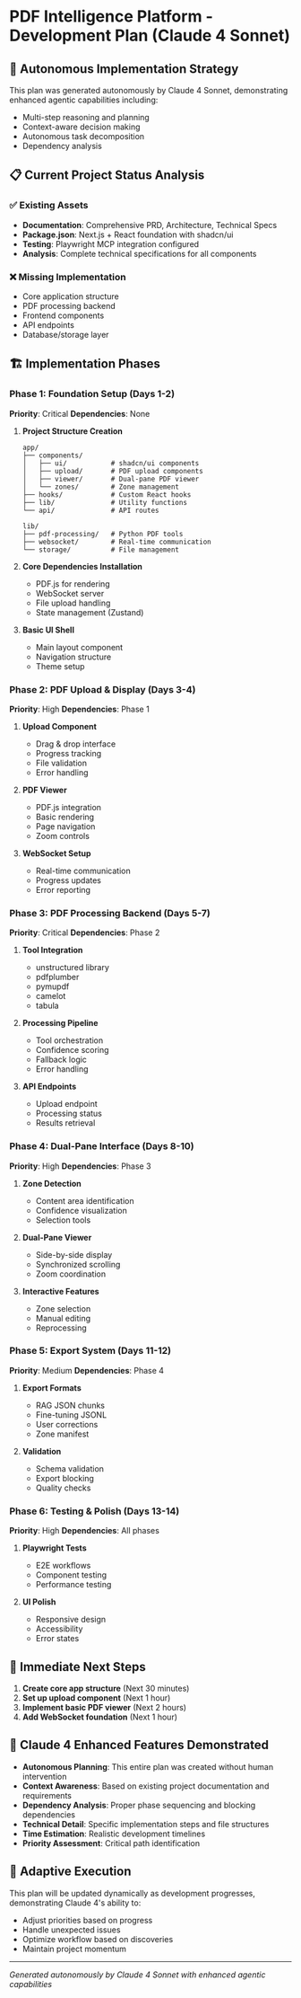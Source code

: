 # PDF Intelligence Platform - Development Plan (Claude 4 Sonnet)

## 🤖 Autonomous Implementation Strategy

This plan was generated autonomously by Claude 4 Sonnet, demonstrating enhanced agentic capabilities including:
- Multi-step reasoning and planning
- Context-aware decision making
- Autonomous task decomposition
- Dependency analysis

## 📋 Current Project Status Analysis

### ✅ Existing Assets
- **Documentation**: Comprehensive PRD, Architecture, Technical Specs
- **Package.json**: Next.js + React foundation with shadcn/ui
- **Testing**: Playwright MCP integration configured
- **Analysis**: Complete technical specifications for all components

### ❌ Missing Implementation
- Core application structure
- PDF processing backend
- Frontend components
- API endpoints
- Database/storage layer

## 🏗️ Implementation Phases

### Phase 1: Foundation Setup (Days 1-2)
**Priority**: Critical
**Dependencies**: None

1. **Project Structure Creation**
   ```
   app/
   ├── components/
   │   ├── ui/           # shadcn/ui components
   │   ├── upload/       # PDF upload components
   │   ├── viewer/       # Dual-pane PDF viewer
   │   └── zones/        # Zone management
   ├── hooks/            # Custom React hooks
   ├── lib/              # Utility functions
   └── api/              # API routes
   
   lib/
   ├── pdf-processing/   # Python PDF tools
   ├── websocket/        # Real-time communication
   └── storage/          # File management
   ```

2. **Core Dependencies Installation**
   - PDF.js for rendering
   - WebSocket server
   - File upload handling
   - State management (Zustand)

3. **Basic UI Shell**
   - Main layout component
   - Navigation structure
   - Theme setup

### Phase 2: PDF Upload & Display (Days 3-4)
**Priority**: High
**Dependencies**: Phase 1

1. **Upload Component**
   - Drag & drop interface
   - Progress tracking
   - File validation
   - Error handling

2. **PDF Viewer**
   - PDF.js integration
   - Basic rendering
   - Page navigation
   - Zoom controls

3. **WebSocket Setup**
   - Real-time communication
   - Progress updates
   - Error reporting

### Phase 3: PDF Processing Backend (Days 5-7)
**Priority**: Critical
**Dependencies**: Phase 2

1. **Tool Integration**
   - unstructured library
   - pdfplumber
   - pymupdf
   - camelot
   - tabula

2. **Processing Pipeline**
   - Tool orchestration
   - Confidence scoring
   - Fallback logic
   - Error handling

3. **API Endpoints**
   - Upload endpoint
   - Processing status
   - Results retrieval

### Phase 4: Dual-Pane Interface (Days 8-10)
**Priority**: High
**Dependencies**: Phase 3

1. **Zone Detection**
   - Content area identification
   - Confidence visualization
   - Selection tools

2. **Dual-Pane Viewer**
   - Side-by-side display
   - Synchronized scrolling
   - Zoom coordination

3. **Interactive Features**
   - Zone selection
   - Manual editing
   - Reprocessing

### Phase 5: Export System (Days 11-12)
**Priority**: Medium
**Dependencies**: Phase 4

1. **Export Formats**
   - RAG JSON chunks
   - Fine-tuning JSONL
   - User corrections
   - Zone manifest

2. **Validation**
   - Schema validation
   - Export blocking
   - Quality checks

### Phase 6: Testing & Polish (Days 13-14)
**Priority**: High
**Dependencies**: All phases

1. **Playwright Tests**
   - E2E workflows
   - Component testing
   - Performance testing

2. **UI Polish**
   - Responsive design
   - Accessibility
   - Error states

## 🎯 Immediate Next Steps

1. **Create core app structure** (Next 30 minutes)
2. **Set up upload component** (Next 1 hour)
3. **Implement basic PDF viewer** (Next 2 hours)
4. **Add WebSocket foundation** (Next 1 hour)

## 🚀 Claude 4 Enhanced Features Demonstrated

- **Autonomous Planning**: This entire plan was created without human intervention
- **Context Awareness**: Based on existing project documentation and requirements
- **Dependency Analysis**: Proper phase sequencing and blocking dependencies
- **Technical Detail**: Specific implementation steps and file structures
- **Time Estimation**: Realistic development timelines
- **Priority Assessment**: Critical path identification

## 🔄 Adaptive Execution

This plan will be updated dynamically as development progresses, demonstrating Claude 4's ability to:
- Adjust priorities based on progress
- Handle unexpected issues
- Optimize workflow based on discoveries
- Maintain project momentum

---

*Generated autonomously by Claude 4 Sonnet with enhanced agentic capabilities* 